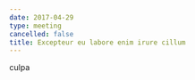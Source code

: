 ```yaml
---
date: 2017-04-29
type: meeting
cancelled: false
title: Excepteur eu labore enim irure cillum
---
```

culpa